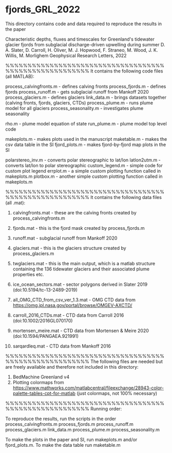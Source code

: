 # fjords_GRL_2022

This directory contains code and data required to reproduce the results in the paper

Characteristic depths, fluxes and timescales for Greenland's tidewater glacier fjords from subglacial discharge-driven upwelling during summer
D. A. Slater, D. Carroll, H. Oliver, M. J. Hopwood, F. Straneo, M. Wood, J. K. Willis, M. Morlighem
Geophysical Research Letters, 2022

%%%%%%%%%%%%%%%%%%%%%%%%%%%%%%%%%%%%%%%%%%%%%%%%%%%%%%%
It contains the following code files (all MATLAB):

process_calvingfronts.m - defines calving fronts
process_fjords.m - defines fjords
process_runoff.m - gets subglacial runoff from Mankoff 2020
process_glaciers.m - defines glaciers
link_data.m - brings datasets together (calving fronts, fjords, glaciers, CTDs)
process_plume.m - runs plume model for all glaciers
process_seasonality.m - investigates plume seasonality

rho.m - plume model equation of state
run_plume.m - plume model top level code

makeplots.m - makes plots used in the manuscript
maketable.m - makes the csv data table in the SI
fjord_plots.m - makes fjord-by-fjord map plots in the SI

polarstereo_inv.m - converts polar stereographic to lat/lon
latlon2utm.m - converts lat/lon to polar stereographic
custom_legend.m - simple code for custom plot legend
errplot.m - a simple custom plotting function called in makeplots.m
plotbox.m - another simple custom plotting function called in makeplots.m


%%%%%%%%%%%%%%%%%%%%%%%%%%%%%%%%%%%%%%%%%%%%%%%%%%%%%%%
It contains the following data files (all .mat):

1. calvingfronts.mat - these are the calving fronts created by process_calvingfronts.m
2. fjords.mat - this is the fjord mask created by process_fjords.m
3. runoff.mat - subglacial runoff from Mankoff 2020
4. glaciers.mat - this is the glaciers structure created by process_glaciers.m

5. twglaciers.mat - this is the main output, which is a matlab structure containing the 136 tidewater glaciers and their associated plume properties etc.
6. ice_ocean_sectors.mat - sector polygons derived in Slater 2019 (doi:10.5194/tc-13-2489-2019)

7. all_OMG_CTD_from_csv_ver_1.3.mat - OMG CTD data from https://omg.jpl.nasa.gov/portal/browse/OMGEV-AXCTD/
8. carroll_2016_CTDs.mat - CTD data from Carroll 2016 (doi:10.1002/2016GL070170)
9. mortensen_meire.mat - CTD data from Mortensen & Meire 2020 (doi:10.1594/PANGAEA.921991)
10. sarqardleq.mat - CTD data from Mankoff 2016


%%%%%%%%%%%%%%%%%%%%%%%%%%%%%%%%%%%%%%%%%%%%%%%%%%%%%%%
The following files are needed but are freely available and therefore not included in this directory:

1. BedMachine Greenland v4
2. Plotting colormaps from https://www.mathworks.com/matlabcentral/fileexchange/28943-color-palette-tables-cpt-for-matlab (just colormaps, not 100% necessary)


%%%%%%%%%%%%%%%%%%%%%%%%%%%%%%%%%%%%%%%%%%%%%%%%%%%%%%%
Running order:

To reproduce the results, run the scripts in the order
process_calvingfronts.m
process_fjords.m
process_runoff.m
process_glaciers.m
link_data.m
process_plume.m
process_seasonality.m

To make the plots in the paper and SI, run makeplots.m and/or fjord_plots.m. To make the data table run maketable.m
